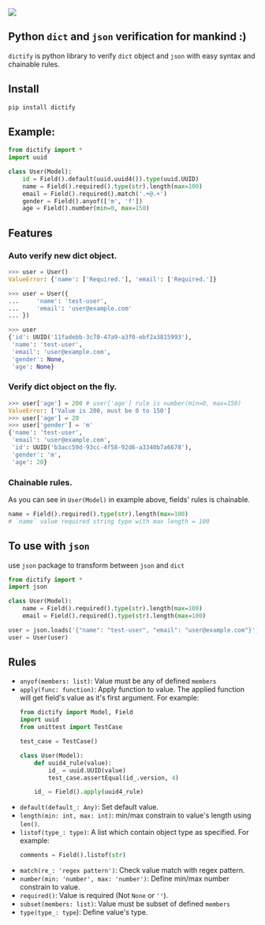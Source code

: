 <img src="https://nitipit.github.io/dictify/static/asset/dictify.svg">

## Python `dict` and `json` verification for mankind :)

`dictify` is python library to verify `dict` object and `json` with easy syntax and chainable rules.

## Install
```bash
pip install dictify
```

## Example:
```python
from dictify import *
import uuid

class User(Model):
    id = Field().default(uuid.uuid4()).type(uuid.UUID)
    name = Field().required().type(str).length(max=100)
    email = Field().required().match('.+@.+')
    gender = Field().anyof(['m', 'f'])
    age = Field().number(min=0, max=150)
```

## Features
### Auto verify new dict object.
```python
>>> user = User()
ValueError: {'name': ['Required.'], 'email': ['Required.']}

>>> user = User({
...     'name': 'test-user',
...     'email': 'user@example.com'
... })

>>> user
{'id': UUID('11fadebb-3c70-47a9-a3f0-ebf2a3815993'),
 'name': 'test-user',
 'email': 'user@example.com',
 'gender': None,
 'age': None}
```

### Verify dict object on the fly.
```python
>>> user['age'] = 200 # user['age'] rule is number(min=0, max=150)
ValueError: ['Value is 200, must be 0 to 150']
>>> user['age'] = 20
>>> user['gender'] = 'm'
{'name': 'test-user',
 'email': 'user@example.com',
 'id': UUID('b3acc59d-93cc-4f58-92d6-a3340b7a6678'),
 'gender': 'm',
 'age': 20}
```

### Chainable rules.
As you can see in `User(Model)` in example above, fields' rules is chainable.
```python
name = Field().required().type(str).length(max=100)
# `name` value required string type with max length = 100
```

## To use with `json`
use `json` package to transform between `json` and `dict`
```python
from dictify import *
import json

class User(Model):
    name = Field().required().type(str).length(max=100)
    email = Field().required().type(str).length(max=100)

user = json.loads('{"name": "test-user", "email": "user@example.com"}')
user = User(user)
```

## Rules
- `anyof(members: list)`: Value must be any of defined `members`
- `apply(func: function)`: Apply function to value. The applied function will get field's value as it's first argument. For example:
    ```python
    from dictify import Model, Field
    import uuid
    from unittest import TestCase

    test_case = TestCase()

    class User(Model):
        def uuid4_rule(value):
            id_ = uuid.UUID(value)
            test_case.assertEqual(id_.version, 4)

        id_ = Field().apply(uuid4_rule)
    ```
- `default(default_: Any)`: Set default value.
- `length(min: int, max: int)`: min/max constrain to value's length using `len()`.
- `listof(type_: type)`: A list which contain object type as specified. For example:
   ```python
   comments = Field().listof(str)
   ```
- `match(re_: 'regex pattern')`: Check value match with regex pattern.
- `number(min: 'number', max: 'number')`: Define min/max number constrain to value.
- `required()`: Value is required (Not `None` or `''`).
- `subset(members: list)`: Value must be subset of defined `members`
- `type(type_: type`): Define value's type.
